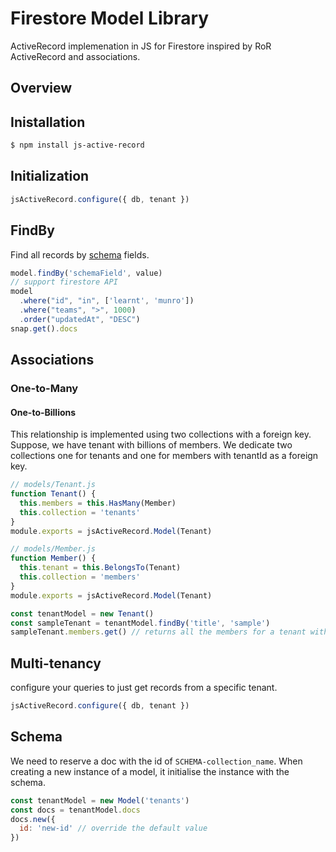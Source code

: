 # Firestore Model Library
ActiveRecord implemenation in JS for Firestore inspired by RoR ActiveRecord and associations.

## Overview
## Inistallation
```sh
$ npm install js-active-record
```
## Initialization
```javascript
jsActiveRecord.configure({ db, tenant })
```
## FindBy
Find all records by [schema](#schema) fields.
```javascript
model.findBy('schemaField', value)
// support firestore API 
model
  .where("id", "in", ['learnt', 'munro'])
  .where("teams", ">", 1000)
  .order("updatedAt", "DESC")
snap.get().docs
```
## Associations
### One-to-Many
#### One-to-Billions
This relationship is implemented using two collections with a foreign key. Suppose, we have tenant with billions of members. We dedicate two collections one for tenants and one for members with tenantId as a foreign key.
```javascript
// models/Tenant.js
function Tenant() {
  this.members = this.HasMany(Member)
  this.collection = 'tenants'
}
module.exports = jsActiveRecord.Model(Tenant)

// models/Member.js
function Member() {
  this.tenant = this.BelongsTo(Tenant)
  this.collection = 'members'
}
module.exports = jsActiveRecord.Model(Tenant)

const tenantModel = new Tenant()
const sampleTenant = tenantModel.findBy('title', 'sample')
sampleTenant.members.get() // returns all the members for a tenant with the title of sample
```

## Multi-tenancy
configure your queries to just get records from a specific tenant.
```javascript
jsActiveRecord.configure({ db, tenant })
```
## <a name="schema"></a> Schema
We need to reserve a doc with the id of `SCHEMA-collection_name`. When
creating a new instance of a model, it initialise the instance with the
schema.
```javascript
const tenantModel = new Model('tenants')
const docs = tenantModel.docs
docs.new({
  id: 'new-id' // override the default value
}) 
```


